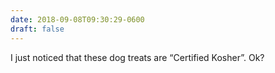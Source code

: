 ```yaml
---
date: 2018-09-08T09:30:29-0600
draft: false
---
```


I just noticed that these dog treats are “Certified Kosher”. Ok?

